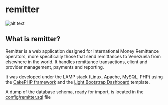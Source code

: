 # remitter

![alt text](https://raw.githubusercontent.com/fx2000/remitter/master/webroot/img/logoColorNoShadow.png)

## What is remitter?  
  
Remitter is a web application designed for International Money Remittance operators, more specifically those that send remittances to Venezuela from elsewhere in the world. It handles remittance transactions, client and provider management, payments and reporting.  

It was developed under the LAMP stack (Linux, Apache, MySQL, PHP) using the [CakePHP framework](https://cakephp.org/) and the [Light Bootstrap Dashboard](https://www.creative-tim.com/product/light-bootstrap-dashboard) template.

A dump of the database schema, ready for import, is located in the [config/remitter.sql](https://github.com/fx2000/remitter/blob/master/config/remitter.sql) file
